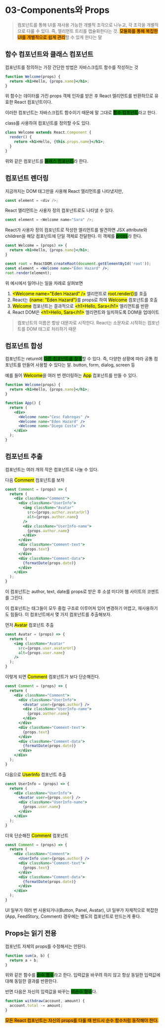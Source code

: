 # 03-Components와 Props

> 컴포넌트를 통해 UI를 재사용 가능한 개별적 조각으로 나누고, 각 조각을 개별적으로 다룰 수 있다. 즉, 엘리먼트 트리를 캡슐화한다는 것. <mark style="background-color:orange;">모듈화를 통해 복잡한 UI를 개별적으로 쉽게 관리</mark>할 수 있게 한다는 말

## 함수 컴포넌트와 클래스 컴포넌트

컴포넌트를 정의하는 가장 간단한 방법은 자바스크립트 함수를 작성하는 것

```jsx
function Welcome(props) {
  return <h1>Hello, {props.name}</h1>;
}
```

위 함수는 데이터를 가진 props 객체 인자를 받은 후 React 엘리먼트를 반환하므로 유효한 React 컴포넌트이다.

이러한 컴포넌트는 자바스크립트 함수이기 때문에 말 그대로 <mark style="background-color:green;">함수 컴포넌트</mark>라고 한다.



class를 사용하여 컴포넌트를 정의할 수도 있다.

```jsx
class Welcome extends React.Component {
  render() {
    return <h1>Hello, {this.props.name}</h1>;
  }
}
```

위와 같은 컴포넌트를 <mark style="background-color:green;">클래스 컴포넌트</mark>라 한다.

## 컴포넌트 렌더링

지금까지는 DOM 태그만을 사용해 React 엘리먼트를 나타냈지만,

```javascript
const element = <div />;
```

React 엘리먼트는 사용자 정의 컴포넌트로도 나타낼 수 있다.

```javascript
const element = <Welcome name="Sara" />;
```

React가 사용자 정의 컴포넌트로 작성한 엘리먼트를 발견하면 JSX attribute와 children을 해당 컴포넌트에 단일 객체로 전달한다. 이 객체를 <mark style="background-color:green;">props</mark>라 한다.

```jsx
const Welcome = (props) => {
  return <h1>Hello, {props.name}</h1>;
}

const root = ReactDOM.createRoot(document.getElementById('root'));
const element = <Welcome name="Eden Hazard" />;
root.render(element);
```

위 예시에서 일어나는 일을 차례로 살펴보면

1. <mark style="background-color:yellow;">\<Welcome name="Eden Hazard" /></mark> 엘리먼트로 <mark style="background-color:yellow;">root.render()</mark>를 호출
2. React는 <mark style="background-color:yellow;">{name: "Eden Hazard"}</mark>를 props로 하여 <mark style="background-color:yellow;">Welcome</mark> 컴포넌트를 호출
3. <mark style="background-color:yellow;">Welcome</mark> 컴포넌트는 결과적으로 <mark style="background-color:yellow;">\<h1>Hello, Sara\</h1></mark> 엘리먼트를 반환
4. React DOM은 <mark style="background-color:yellow;">\<h1>Hello, Sara\</h1></mark> 엘리먼트와 일치하도록 DOM을 업데이트

> 컴포넌트의 이름은 항상 대문자로 시작한다. React는 소문자로 시작하는 컴포넌트를 DOM 태그로 처리하기 때문

## 컴포넌트 합성

컴포넌트는 return에 <mark style="background-color:green;">다른 컴포넌트를 참조</mark>할 수 있다. 즉, 다양한 상황에 따라 공통 컴포넌트를 만들어 사용할 수 있다는 말. button, form, dialog, screen 등

예를 들어 <mark style="background-color:yellow;">Welcome</mark>을 여러 번 렌더링하는 <mark style="background-color:yellow;">App</mark> 컴포넌트를 만들 수 있다.

```jsx
function Welcome(props) {
  return <h1>Hello, {props.name}</h1>;
}

function App() {
  return (
    <div>
      <Welcome name="Cesc Fabregas" />
      <Welcome name="Eden Hazard" />
      <Welcome name="Diego Costa" />
    </div>
  );
}
```

## 컴포넌트 추출

컴포넌트는 여러 개의 작은 컴포넌트로 나눌 수 있다.

다음 <mark style="background-color:yellow;">Comment</mark> 컴포넌트를 보자

```jsx
const Comment = (props) => {
  return (
    <div className="Comment">
      <div className="UserInfo">
        <img className="Avatar"
          src={props.author.avatarUrl}
          alt={props.author.name}
        />
        <div className="UserInfo-name">
          {props.author.name}
        </div>
      </div>
      <div className="Comment-text">
        {props.text}
      </div>
      <div className="Comment-data">
        {formatDate(props.date)}
      </div>
    </div>
  );
}
```

이 컴포넌트는 author, text, date를 props로 받은 후 소셜 미디어 웹 사이트의 코멘트를 그린다.

이 컴포넌트는 태그들이 모두 중첩 구조로 이루어져 있어 변경하기 어렵고, 재사용하기도 힘들다. 이 컴포넌트에서 몇 가지 컴포넌트를 추출해보자.

먼저 <mark style="background-color:yellow;">Avatar</mark> 컴포넌트 추출

```jsx
const Avatar = (props) => {
  return (
    <img className="Avatar"
      src={props.user.avatarUrl}
      alt={props.user.name}
    />
  );
}
```

이렇게 되면 <mark style="background-color:yellow;">Comment</mark> 컴포넌트가 보다 단순해진다.

```jsx
const Comment = (props) => {
  return (
    <div className="Comment">
      <div className="UserInfo">
        <Avatar user={props.author} />
        <div className="UserInfo-name">
          {props.author.name}
        </div>
      </div>
      <div className="Comment-text">
        {props.text}
      </div>
      <div className="Comment-data">
        {formatDate(props.date)}
      </div>
    </div>
  );
}
```

다음으로 <mark style="background-color:yellow;">UserInfo</mark> 컴포넌트 추출

```jsx
const UserInfo = (props) => {
  return (
    <div className="UserInfo">
      <Avatar user={props.user} />
      <div className="UserInfo-name">
        {props.user.name}
      </div>
    </div>
  );
}
```

더욱 단순해진 <mark style="background-color:yellow;">Comment</mark> 컴포넌트

```jsx
const Comment = (props) => {
  return (
    <div className="Comment">
      <UserInfo user={props.author} />
      <div className="Comment-text">
        {props.text}
      </div>
      <div className="Comment-data">
        {formatDate(props.date)}
      </div>
    </div>
  );
}
```

UI 일부가 여러 번 사용되거나(Button, Panel, Avatar), UI 일부가 자체적으로 복잡한(App, FeedStory, Comment) 경우에는 별도의 컴포넌트로 만드는게 좋다.

## Props는 읽기 전용

컴포넌트 자체의 props를 수정해서는 안된다.

```javascript
function sum(a, b) {
  return a + b;
}
```

위와 같은 함수를 <mark style="background-color:green;">순수 함수</mark>라고 한다. 입력값을 바꾸려 하지 않고 항상 동일한 입력값에 대해 동일한 결과를 반환한다.

반면 다음은 자신의 입력값을 바꾸는 <mark style="background-color:green;">비순수 함수</mark>다.

```javascript
function withdraw(account, amount) {
  account.total -= amount;
}
```

<mark style="background-color:orange;">모든 React 컴포넌트는 자신의 props를 다룰 때 반드시 순수 함수처럼 동작해야 한다.</mark>
